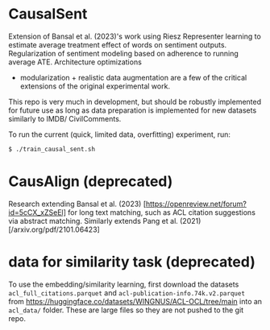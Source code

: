 # CausalSent
Extension of Bansal et al. (2023)'s work using Riesz Representer learning to estimate
average treatment effect of words on sentiment outputs. Regularization of 
sentiment modeling based on adherence to running average ATE. Architecture optimizations
+ modularization + realistic data augmentation are a few of the critical extensions 
of the original experimental work. 

This repo is very much in development, but should be robustly implemented for future use 
as long as data preparation is implemented for new datasets similarly to IMDB/ 
CivilComments. 

To run the current (quick, limited data, overfitting) experiment, run: 

```bash
$ ./train_causal_sent.sh
```


# CausAlign (deprecated)
Research extending Bansal et al. (2023) [https://openreview.net/forum?id=5cCX_xZSeEl] for long text matching, such as ACL citation suggestions via abstract matching. Similarly extends Pang et al. (2021) [/arxiv.org/pdf/2101.06423] 

# data for similarity task (deprecated)
To use the embedding/similarity learning, first download the datasets `acl_full_citations.parquet` and `acl-publication-info.74k.v2.parquet` from https://huggingface.co/datasets/WINGNUS/ACL-OCL/tree/main into an `acl_data/` folder. These are large files so they are not pushed to the git repo. 